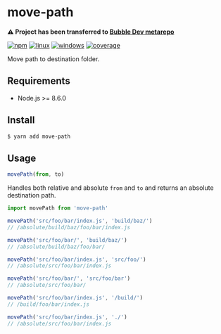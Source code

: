 # move-path

**:warning: Project has been transferred to [Bubble Dev metarepo](https://github.com/bubble-dev/_/tree/master/packages/move-path)**

[![npm](https://img.shields.io/npm/v/move-path.svg?style=flat-square)](https://www.npmjs.com/package/move-path) [![linux](https://img.shields.io/travis/deepsweet/move-path/master.svg?label=linux&style=flat-square)](https://travis-ci.org/deepsweet/move-path) [![windows](https://img.shields.io/appveyor/ci/deepsweet/move-path/master.svg?label=windows&style=flat-square)](https://ci.appveyor.com/project/deepsweet/move-path) [![coverage](https://img.shields.io/codecov/c/github/deepsweet/move-path.svg?style=flat-square)](https://codecov.io/github/deepsweet/move-path)

Move path to destination folder.

## Requirements

* Node.js >= 8.6.0

## Install

```sh
$ yarn add move-path
```

## Usage

```js
movePath(from, to)
```

Handles both relative and absolute `from` and `to` and returns an absolute destination path.

```js
import movePath from 'move-path'

movePath('src/foo/bar/index.js', 'build/baz/')
// /absolute/build/baz/foo/bar/index.js

movePath('src/foo/bar/', 'build/baz/')
// /absolute/build/baz/foo/bar/

movePath('src/foo/bar/index.js', 'src/foo/')
// /absolute/src/foo/bar/index.js

movePath('src/foo/bar/', 'src/foo/bar')
// /absolute/src/foo/bar/

movePath('src/foo/bar/index.js', '/build/')
// /build/foo/bar/index.js

movePath('src/foo/bar/index.js', './')
// /absolute/src/foo/bar/index.js
```
